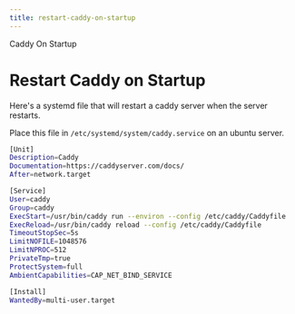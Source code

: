 ```yaml
---
title: restart-caddy-on-startup
---
```


Caddy On Startup

# Restart Caddy on Startup

Here\'s a systemd file that will restart a caddy server when the server
restarts.

Place this file in `/etc/systemd/system/caddy.service` on an ubuntu
server.

```sh
[Unit]
Description=Caddy
Documentation=https://caddyserver.com/docs/
After=network.target

[Service]
User=caddy
Group=caddy
ExecStart=/usr/bin/caddy run --environ --config /etc/caddy/Caddyfile
ExecReload=/usr/bin/caddy reload --config /etc/caddy/Caddyfile
TimeoutStopSec=5s
LimitNOFILE=1048576
LimitNPROC=512
PrivateTmp=true
ProtectSystem=full
AmbientCapabilities=CAP_NET_BIND_SERVICE

[Install]
WantedBy=multi-user.target
```
